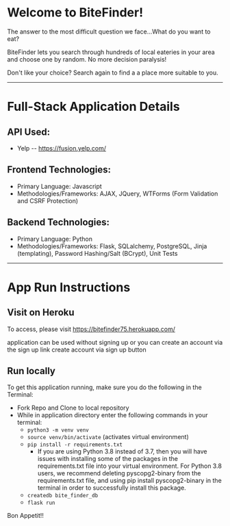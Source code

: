 # Welcome to BiteFinder! 

The answer to the most difficult question we face...What do you want to eat?

BiteFinder lets you search through hundreds of local eateries in your area and choose one by random. No more decision paralysis!

Don't like your choice? Search again to find a a place more suitable to you. 

_____

# Full-Stack Application Details 
## API Used:
- Yelp -- https://fusion.yelp.com/

## Frontend Technologies:
- Primary Language: Javascript
- Methodologies/Frameworks: AJAX, JQuery, WTForms (Form Validation and CSRF Protection)

## Backend Technologies:
- Primary Language: Python
- Methodologies/Frameworks: Flask, SQLalchemy, PostgreSQL, Jinja (templating), Password Hashing/Salt (BCrypt), Unit Tests

_____

# App Run Instructions

## Visit on Heroku
To access, please visit https://bitefinder75.herokuapp.com/

application can be used without signing up or you can create an account via the sign up link
create account via sign up button

## Run locally
To get this application running, make sure you do the following in the Terminal:

- Fork Repo and Clone to local repository 
- While in application directory enter the following commands in your terminal: 
  - `python3 -m venv venv`
  - `source venv/bin/activate` (activates virtual environment)
  - `pip install -r requirements.txt`
    - If you are using Python 3.8 instead of 3.7, then you will have issues with installing some of the packages in the requirements.txt file into your virtual environment. For Python 3.8 users, we recommend deleting pyscopg2-binary from the requirements.txt file, and using pip install pyscopg2-binary in the terminal in order to successfully install this package.
  - `createdb bite_finder_db`
  - `flask run`
  
  
Bon Appetit!!
